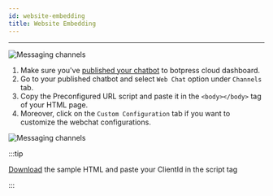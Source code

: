 ```yaml
---
id: website-embedding
title: Website Embedding
---
```


---

![Messaging channels](/img/docs/webchat-banner.png)

1. Make sure you've [published your chatbot](/quickstart/publishing-your-chatbot) to botpress cloud dashboard.
2. Go to your published chatbot and select `Web Chat` option under `Channels` tab.
3. Copy the Preconfigured URL script and paste it in the `<body></body>` tag of your HTML page.
4. Moreover, click on the `Custom Configuration` tab if you want to customize the webchat configurations.

![Messaging channels](/img/docs/custom-config.png)

:::tip

<a href="./botpress_chatbot.html" download>Download</a> the sample HTML and paste your ClientId in the script tag

:::